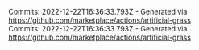 Commits: 2022-12-22T16:36:33.793Z - Generated via https://github.com/marketplace/actions/artificial-grass
<br>
Commits: 2022-12-22T16:36:33.793Z - Generated via https://github.com/marketplace/actions/artificial-grass
<br>
